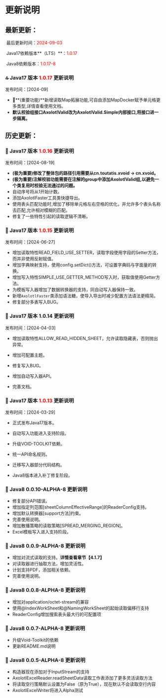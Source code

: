 # 更新说明

## 最新更新：

​	最后更新时间：<font color='red'>2024-09-03</font>

​	Java17依赖版本**（LTS）**：<font color='red'>1.0.17</font>

​	Java8依赖版本：<font color='red'>1.0.17-8</font>

### 🔝 Java17 版本 <font color='red'>1.0.17</font> 更新说明

发布时间：[2024-09]

- 🎉**(重要功能)**新增读取Map拓展功能,可自由添加MapDocker赋予单元格更多类型,详情查看使用文档。
- **默认校验组接口AxolotlValid改为AxolotlValid.Simple内部接口,将接口进一步隔离。**


## 历史更新：

### 🧩 Java17 版本 <font color='red'>1.0.16</font> 更新说明

发布时间：[2024-08-19]

- **(极为重要)修改了整体包的路径引用需要从cn.toutatis.xvoid -> cn.xvoid。**
- **(极为重要)注解校验功能需要在注解的group中添加AxolotlValid组,以避免一个类复用时校验无法通过的问题。**
- 自动序号将从1开始计数。
- 添加AxolotlFaster工具类快捷导出。
- 使用表头匹配功能时,增加了移除单元格左右空格的优化，并允许多个表头名称去匹配,允许相对模糊的匹配。
- 修复了一些特性引起的读取逻辑不清晰。

### 🧩 Java17 版本 <font color='red'>1.0.15</font> 更新说明

发布时间：[2024-06-27]

- 增加读取特性READ_FIELD_USE_SETTER，读取字段使用字段的Setter方法，而并非使用反射赋值。
- 增加字典映射支持，使用config.setDict()方法，可设置字典码与字面量的转换。
- 增加写入特性SIMPLE_USE_GETTER_METHOD写入时，获取值使用Getter方法。
- 为模板写入器增加了数据转换器的支持，同自动写入器保持一致。
- 新增`AxolotlFaster`类添加语法糖，使导入导出时减少配置方法语法更精简。
- 修复部分多表写入BUG。

### 🧩 Java17 版本 1.0.14 更新说明

发布时间：[2024-04-03]

- 增加读取特性ALLOW_READ_HIDDEN_SHEET，允许读取隐藏表，否则抛出异常。

- 增加可配置主题。

- 修复写入BUG。

- 增加自动写入器API。

- 完善文档。

### 🧩 Java17 版本 <font color='red'>1.0.13</font> 更新说明

发布时间：[2024-03-29]

- 正式发布Java17版本。

- 自动写入功能进入支持阶段。

- 升级VOID-TOOLKIT依赖。

- 统一API命名规则。

- 迁移写入器部分代码结构。

- Java8版本进入补丁修复阶段。

### 🧩 Java8 0.0.10-ALPHA-8 更新说明

- 修复部分API错误。
- 增加指定列范围[sheetColumnEffectiveRange]的ReaderConfig支持。
- 增加默认转换器[support方法]约束。
- 完善使用说明。
- 增加散播策略的读取策略[SPREAD_MERGING_REGION]。
- Excel模板写入进入支持阶段。

### 🧩 Java8 0.0.9-ALPHA-8 更新说明

- 增加对流式读取的支持。**详情查看章节【4.1.7】**
- 对读取器进行抽取方法，增加灵活性。
- 计划支持PDF，添加相关依赖。
- 完善使用说明。

### 🧩 Java8 0.0.8-ALPHA-8 更新说明

- 增加对application/octet-stream的兼容
- 使用@IndexWorkSheet和@NamingWorkSheet的起始读取偏移行支持
- ReaderConfig增加搜索表头最大行的可配置项

### 🧩 Java8 0.0.7-ALPHA-8 更新说明

- 升级Void-Toolkit的依赖
- 更新README.md说明

### 🧩 Java8 0.0.5-ALPHA-8 更新说明

- 构造器现在添加对于InputStream的支持
- AxolotlExcelReader.readSheetData读取工作表添加了更多灵活读取方法
- 将读取空行策略默认设置为False（原为True），现在默认不会读取空行内容
- AxolotlExcelWriter将进入Alpha测试